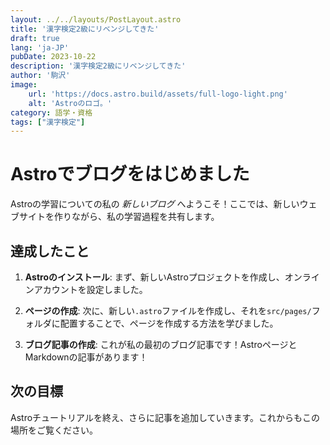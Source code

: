 ```yaml
---
layout: ../../layouts/PostLayout.astro
title: '漢字検定2級にリベンジしてきた'
draft: true
lang: 'ja-JP'
pubDate: 2023-10-22
description: '漢字検定2級にリベンジしてきた'
author: '駒沢'
image:
    url: 'https://docs.astro.build/assets/full-logo-light.png'
    alt: 'Astroのロゴ。'
category: 語学・資格
tags: ["漢字検定"]
---
```

# Astroでブログをはじめました

Astroの学習についての私の _新しいブログ_ へようこそ！ここでは、新しいウェブサイトを作りながら、私の学習過程を共有します。

## 達成したこと

1. **Astroのインストール**: まず、新しいAstroプロジェクトを作成し、オンラインアカウントを設定しました。

2. **ページの作成**: 次に、新しい`.astro`ファイルを作成し、それを`src/pages/`フォルダに配置することで、ページを作成する方法を学びました。

3. **ブログ記事の作成**: これが私の最初のブログ記事です！AstroページとMarkdownの記事があります！

## 次の目標

Astroチュートリアルを終え、さらに記事を追加していきます。これからもこの場所をご覧ください。